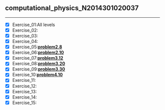 ## computational_physics_N2014301020037   
***        
- [x] Exercise_01:All levels     
- [x] Exercise_02:      
- [x] Exercise_03:     
- [x] Exercise_04:    
- [x] Exercise_05:**[problem2.8](https://github.com/humorson/computational_physics_N2014301020037/blob/master/exercise_05/exercise_05.md)**    
- [x] Exercise_06:**[problem2.10](https://github.com/humorson/computational_physics_N2014301020037/blob/master/exercise_06/exercise_06.md)**     
- [x] Exercise_07:**[problem3.12](https://github.com/humorson/computational_physics_N2014301020037/blob/master/exercise_07.md)**   
- [x] Exercise_08:**[problem3.20](https://github.com/humorson/computational_physics_N2014301020037/blob/master/exercise_08/exercise_08.md)**     
- [x] Exercise_09:**[problem3.30](https://github.com/humorson/computational_physics_N2014301020037/edit/master/exercise_09/exercise_09.md)**        
- [x] Exercise_10:**[problem4.10](https://github.com/humorson/computational_physics_N2014301020037/blob/master/exercise_10/exercise_10.md)**      
- [x] Exercise_11:   
- [x] Exercise_12:   
- [x] Exercise_13:    
- [x] Exercise_14:    
- [x] Exercise_15:
